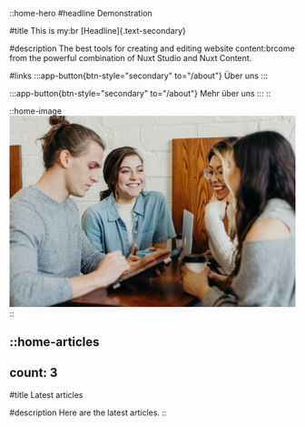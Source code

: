 ::home-hero
#headline
Demonstration

#title
This is my\:br [Headline]{.text-secondary}

#description
The best tools for creating and editing website content\:brcome from the powerful combination of Nuxt Studio and Nuxt Content.

#links
  :::app-button{btn-style="secondary" to="/about"}
  Über uns
  :::

  :::app-button{btn-style="secondary" to="/about"}
  Mehr über uns
  :::
::

::home-image
![Demo image](/img/demo-img.jpg)
::

::home-articles
---
count: 3
---
#title
Latest articles

#description
Here are the latest articles.
::

